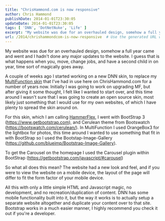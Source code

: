 ```yaml
---
title: "ChrisHammond.com is now responsive"
author: Chris Hammond
publishDate: 2014-01-01T23:30:05
updateDate: 2014-01-01T23:30:05
tags: [ 'DNN', 'DotNetNuke', 'Life' ]
excerpt: "My website was due for an overhauled design, somehow a full year came and went and I hadn't done any major updates to the website. I guess that is what happens when you, move, change jobs, and have a second child in on year, time sort of magically goes away. A couple of weeks ago I started working on a new DNN skin, to replace my&nbsp;MultiFunction skin&nbsp;that I've had in use here on ChrisHammond.com for a number of years now. Initially I was going to work on upgrading MF, but after giving it some thought, I felt like I wanted to start over, and this time around I wasn't sure that I was going to create an open source skin, most likely just something that I would use for my own websites, of which I have plenty to spread the skin around on."
url: /2014/chrishammondcom-is-now-responsive  # Use the generated URL with year
---
```

<p>My website was due for an overhauled design, somehow a full year came and went and I hadn't done any major updates to the website. I guess that is what happens when you, move, change jobs, and have a second child in on year, time sort of magically goes away.</p> <p>A couple of weeks ago I started working on a new DNN skin, to replace my <a href="https://multifunction.codeplex.com/" target="_blank">MultiFunction skin</a> that I've had in use here on ChrisHammond.com for a number of years now. Initially I was going to work on upgrading MF, but after giving it some thought, I felt like I wanted to start over, and this time around I wasn't sure that I was going to create an open source skin, most likely just something that I would use for my own websites, of which I have plenty to spread the skin around on.</p> <p>For this skin, which I am calling <a href="www.christoc.com/Projects/HammerFlex" target="_blank">HammerFlex</a>, I went with BootStrap 3 (<a href="https://www.getbootstrap.com" target="_blank">https://www.getbootstrap.com</a>), and Cerulean theme from Bootswatch (<a href="https://bootswatch.com/cerulean/">https://bootswatch.com/cerulean/</a>). In MultiFunction I used OrangeBox3 for the lightbox for photos, this time around I wanted to use something that fit in with BootStrap so I used the Bootstap-Image-Gallery (<a href="https://github.com/blueimp/Bootstrap-Image-Gallery">https://github.com/blueimp/Bootstrap-Image-Gallery</a>).</p> <p>To get the Carousel on the homepage I used the Carousel plugin within BootStrap (<a href="https://getbootstrap.com/javascript/#carousel">https://getbootstrap.com/javascript/#carousel</a>)</p> <p>So what all does this mean? The website had a new look and feel, and if you were to view the website on a mobile device, the layout of the page will differ to fit the form factor of your mobile device.</p> <p>All this with only a little simple HTML and Javascript magic, no development, and no recreation/duplication of content. DNN has some mobile functionality built into it, but the way it works is to actually setup a separate website altogether and duplicate your content over to that site. Bootstrap works in a much easier manner, I highly recommend you check it out if you're a developer.</p>
